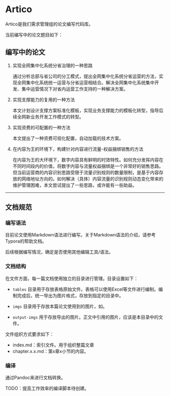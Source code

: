 # Artico

Artico是我们需求管理组的论文编写代码库。

当前编写中的论文题目如下：

## 编写中的论文

1. 实现全网集中化系统分省治理的一种思路

   通过分析总部与省公司的分工模式，提出全网集中化系统分省运营的方法，实现全网集中化系统统一运营与分省运营相结合。解决全网集中化系统集中开发、集中运营情况下对省内运营工作支持的一种解决方案。

2. 实现支撑能力的复用的一种方法

   本文计划设计支撑方案标准化模板，实现业务支撑能力的模板化转型，指导后续全网新业务开发工作模式的转型。

3. 实现资费的可配置的一种方法

   本文提出了一种资费可视化配置，自动加载的技术方案。

4. 在内容为王的环境下，构建针对内容进行流量-权益捆绑销售的方法

   在内容为王的大环境下，数字内容具有鲜明的时效特性。如何充分发挥内容在不同时间段内的价值，将数字内容与流量权益捆绑是一个非常好的销售思路。但当前运营商的内容识别思路受限于流量识别规则的数量限制，是基于内容存放的网络地址方向的。如何解决（具体）内容流量的识别规则动态变化带来的维护管理困难，本文尝试提出了一些思路，或许能有一些助益。




-----

## 文档规范

### 编写语法

目前论文使用Markdown语法进行编写。关于Markdown语法的介绍，请参考Typora的帮助文档。

后续根据编写情况，确定是否使用其他编辑工具/语法。

### 文档结构

在文件方面，每一篇文档使用独立的目录进行管理。目录设置如下： 

*  `tables` 目录用于存放表格原始文件。表格可以使用Excel等文件进行编制。编制完成后，统一导出为图片格式，存放到指定的目录中。


* `imgs` 目录用于存放本篇论文使用到的图片，如。
* `output-imgs` 用于存放导出的图片。正文中引用的图片，应该是本目录中的文件。

文件组织方式要求如下：

* index.md：索引文件。用于组织整篇文章
* chapter.x.x.md：第x章x小节的内容。

### 编译

通过Pandoc来进行文档转换。

TODO：提高工作效率的编译脚本待创建。